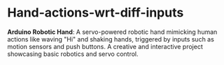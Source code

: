 # Hand-actions-wrt-diff-inputs
**Arduino Robotic Hand**: A servo-powered robotic hand mimicking human actions like waving "Hi" and shaking hands, triggered by inputs such as motion sensors and push buttons. A creative and interactive project showcasing basic robotics and servo control.
